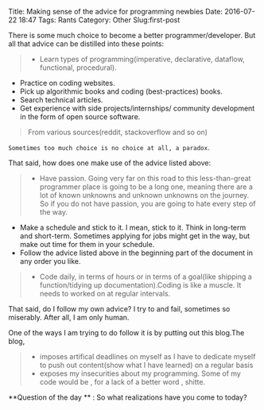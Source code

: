 Title: Making sense of the advice for programming newbies
Date: 2016-07-22 18:47
Tags: Rants
Category: Other
Slug:first-post

There is some much choice to become a better programmer/developer. But all that advice can be distilled into
these points:
> - Learn types of programming(imperative, declarative, dataflow, functional, procedural). 
  - Practice on coding websites.
  - Pick up algorithmic books and coding (best-practices) books.
  - Search technical articles.
  - Get experience with side projects/internships/ community development in the form of 
    open source software.
> From various sources(reddit, stackoverflow and so on)

`Sometimes too much choice is no choice at all, a paradox`.  

That said, how does one make use of the advice listed above:
> - Have passion. Going very far on this road to this less-than-great programmer place  is going to be a long one, meaning there are a lot of known unknowns and unknown unknowns on the journey. So if you do not have passion, you are going to hate every step of the way.
  - Make a schedule and stick to it.  I mean, stick to it. Think in long-term and short-term. Sometimes applying for jobs might get in the way, but make out time for them in your schedule.
  - Follow the advice listed above in the beginning part of the document in any order you like.
> - Code daily, in terms of hours or in terms of a goal(like shipping a function/tidying up documentation).Coding is like a muscle. It needs to worked on at regular intervals.

That said, do I follow my own advice? I try to and fail, sometimes so miserably. After all, I am only human.

One of the ways I am trying to do follow it is by putting out this blog.The blog,     
> - imposes artifical deadlines on myself as I have to dedicate myself to push out content(show what I have learned) on a regular basis  
> - exposes my insecurities about my programming. Some of my code would be , for a lack of a better word , shitte.

**Question of the day ** : So what realizations have you come to today?   
